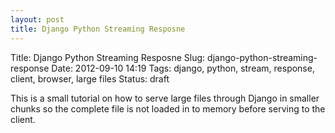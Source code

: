 ```yaml
---
layout: post
title: Django Python Streaming Resposne
---
```


Title:      Django Python Streaming Resposne
Slug:       django-python-streaming-response
Date:       2012-09-10 14:19
Tags:       django, python, stream, response, client, browser, large files
Status:     draft

This is a small tutorial on how to serve large files through Django in smaller chunks so the complete file is not loaded in to memory before serving to the client.
